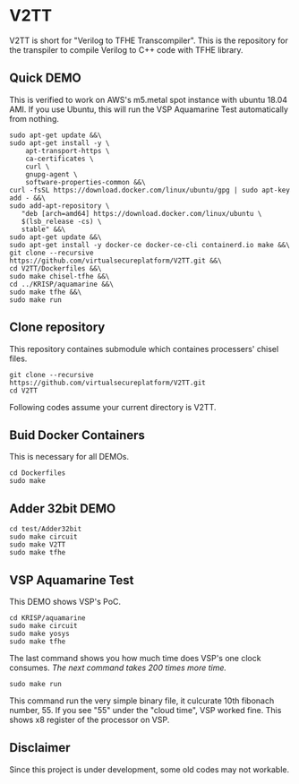 # V2TT
V2TT is short for "Verilog to TFHE Transcompiler".
This is the repository for the transpiler to compile Verilog to C++ code with TFHE library.

## Quick DEMO
This is verified to work on AWS's m5.metal spot instance with ubuntu 18.04 AMI.
If you use Ubuntu, this will run the VSP Aquamarine Test automatically from nothing.

```
sudo apt-get update &&\
sudo apt-get install -y \
    apt-transport-https \
    ca-certificates \
    curl \
    gnupg-agent \
    software-properties-common &&\
curl -fsSL https://download.docker.com/linux/ubuntu/gpg | sudo apt-key add - &&\
sudo add-apt-repository \
   "deb [arch=amd64] https://download.docker.com/linux/ubuntu \
   $(lsb_release -cs) \
   stable" &&\
sudo apt-get update &&\
sudo apt-get install -y docker-ce docker-ce-cli containerd.io make &&\
git clone --recursive https://github.com/virtualsecureplatform/V2TT.git &&\
cd V2TT/Dockerfiles &&\
sudo make chisel-tfhe &&\
cd ../KRISP/aquamarine &&\
sudo make tfhe &&\
sudo make run
```

## Clone repository
This repository containes submodule which containes processers' chisel files.

```
git clone --recursive https://github.com/virtualsecureplatform/V2TT.git
cd V2TT
```
Following codes assume your current directory is V2TT.

## Buid Docker Containers
This is necessary for all DEMOs.

```
cd Dockerfiles
sudo make
```

## Adder 32bit DEMO

```
cd test/Adder32bit
sudo make circuit
sudo make V2TT
sudo make tfhe
```

## VSP Aquamarine Test
This DEMO shows VSP's PoC.
```
cd KRISP/aquamarine
sudo make circuit
sudo make yosys
sudo make tfhe
```
The last command shows you how much time does VSP's one clock consumes. 
*The next command takes 200 times more time.*
```
sudo make run
```
This command run the very simple binary file, it culcurate 10th fibonach number, 55.
If you see "55" under the "cloud time", VSP worked fine. This shows x8 register of the processor on VSP.

## Disclaimer
Since this project is under development, some old codes may not workable.